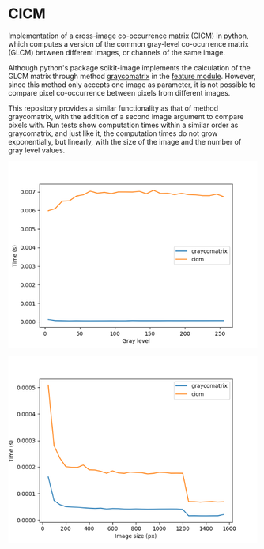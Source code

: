 # CICM
Implementation of a cross-image co-occurrence matrix (CICM) in python, which computes a version of the common gray-level co-ocurrence matrix (GLCM) between different images, or channels of the same image.

Although python's package scikit-image implements the calculation of the GLCM matrix through method [graycomatrix](https://scikit-image.org/docs/stable/api/skimage.feature.html#skimage.feature.graycomatrix) in the [feature module](https://scikit-image.org/docs/stable/api/skimage.feature.html). However, since this method only accepts one image as parameter, it is not possible to compare pixel co-occurrence between pixels from different images. 

This repository provides a similar functionality as that of method graycomatrix, with the addition of a second image argument to compare pixels with. Run tests show computation times within a similar order as graycomatrix, and just like it, the computation times do not grow exponentially, but linearly, with the size of the image and the number of gray level values.

![Graph representing how computation times change, as a function of the number of gray levels, for method cicm compared with scikit-image's graycomatrix](Figure_1.png "Comparison of computation times as a function of the number of gray levels (the image size was fixed at 128 pixels)")

![Graph representing how computation times change, as a function of the image size, for method cicm compared with scikit-image's graycomatrix](Figure_2.png "Comparison of computation times as a function of the image size (number of gray levels was fixed at 256)")


